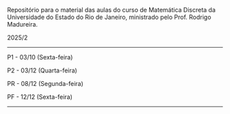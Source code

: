 Repositório para o material das aulas do curso de Matemática Discreta da Universidade do Estado do Rio de Janeiro, ministrado pelo Prof. Rodrigo Madureira.

2025/2

----------------------------------------------------------------------------------------------------------------------------------------------------------


P1 - 03/10 (Sexta-feira)

P2 - 03/12 (Quarta-feira)

PR - 08/12 (Segunda-feira)

PF - 12/12 (Sexta-feira)


----------------------------------------------------------------------------------------------------------------------------------------------------------
